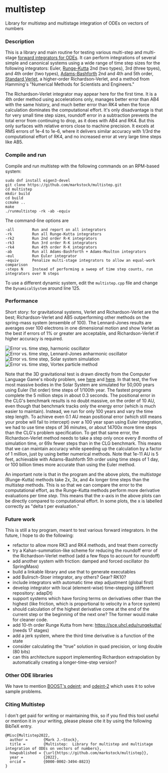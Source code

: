 # multistep
Library for multistep and multistage integration of ODEs on vectors of numbers


### Description
This is a library and main routine for testing various multi-step and
multi-stage [forward integrators for ODEs](https://en.wikipedia.org/wiki/Numerical_methods_for_ordinary_differential_equations). It can perform integrations of several simple and canonical systems
using a wide range of time step sizes for the following integrators:
Euler,
[Runge-Kutta](https://en.wikipedia.org/wiki/Runge%E2%80%93Kutta_methods) 2nd (two types),
3rd (three tpyes),
and 4th order (two types),
[Adams-Bashforth](https://en.wikipedia.org/wiki/Linear_multistep_method) 2nd and 4th and 5th order,
[Standard Verlet](https://en.wikipedia.org/wiki/Verlet_integration),
a higher-order Richardson-Verlet, and a method from Hamming's "Numerical Methods for
Scientists and Engineers."

The Richardson-Verlet integrator may appear here for the first time.
It is a 4th order method using accelerations only,
manages better error than AB4 with the same history, and much better error than
RK4 when the force calculation dominates the computational effort.
It's only disadvantage is that for very small time step sizes, 
roundoff error in a subtraction prevents the total error from continuing 
to drop, as it does with AB4 and RK4. But this only surfaces with relative
errors close to machine precision. It excels at RMS errors of 1e-4 to
1e-6, where it delivers similar accuracy with 1/3rd the computational
effort of RK4, and no increased error at very large time steps like
AB5.

### Compile and run
Compile and run multistep with the following commands on an RPM-based system:

    sudo dnf install eigen3-devel
	git clone https://github.com/markstock/multistep.git
	cd multistep
	mkdir build
	cd build
	ccmake ..
    make
    ./runmultistep -rk -ab -equiv

The command-line options are

	-all		Run and report on all integrators
	-rk			Run all Runge-Kutta integrators
	-rk2		Run 2nd order R-K integrators
	-rk3		Run 3rd order R-K integrators
	-rk4		Run 4th order R-K integrators
	-ab			Run all Adams-Bashforth + Adams-Moulton integrators
	-eul		Run Euler integrator
	-equiv		Penalize multi-stage integrators to allow an equal-work comparison
	-steps N	Instead of performing a sweep of time step counts, run integrators over N steps

To use a different dynamic system, edit the `multistep.cpp` file and change the `DynamicalSystem` around line 125.

### Performance
Short story: for gravitational systems, Verlet and Richardson-Verlet are the best;
Richardson-Verlet and AB5 outperforming other methods on the spring-mass system (ensemble of 100).
The Lennard-Jones results are averages over 100 electrons in one dimensional motion
and show Verlet as the best if errors of 1% or greater are acceptable, and Richardson-Verlet
if higher accuracy is required.

![Error vs. time step, harmonic oscillator](doc/spring_results.png)
![Error vs. time step, Lennard-Jones anharmonic oscillator](doc/lj_results.png)
![Error vs. time step, Solar system simulation](doc/grav3d_results.png)
![Error vs. time step, Vortex particle method](doc/vort2d_results.png)

Note that the 3D gravitational test is drawn directly from the Computer Language Game's nbody problem,
see [here](https://benchmarksgame-team.pages.debian.net/benchmarksgame/performance/nbody.html)
and [here](https://programming-language-benchmarks.vercel.app/problem/nbody).
In that test, the five most massive bodies in the Solar System are simulated for 50,000 years using
Euler (1st order) time steps of 1/100th year. The fastest programs complete the 5 million steps in about 0.3 seconds.
The positional error in the CLG's benchmark results is no doubt massive, on the order of 10 AU, even though
that benchmark tracks only the energy error (which is much easier to maintain).
Instead, we run for only 100 years and vary the time step length.
To achieve even 0.1 AU mean positional error (which still means your probe will fail to intercept)
over a 100 year span using Euler integration, we had to use time steps of 36 minutes, or about 14700x
more time steps than the CLG's problem specification.
To get that same error, the Richardson-Verlet method needs to take a step only once every *8 months* of
simulation time, or 69x fewer steps than in the CLG benchmark.
This means that we can maintain accuracy while speeding up the calculation by a factor of 1 million, just
by using better numerical methods.
Note that 1e-11 AU is 5 feet, achievable with Adams-Bashforth 5th order using time steps of 1 day,
or 100 billion times more accurate than using the Euler method.

An important note is that in the program and the above plots, the multi*stage* (Runge-Kutta)
methods take 2x, 3x, and 4x longer time steps than the multi*step* methods.
This is so that we can compare the error to the computational effort,
as the Runge-Kutta methods perform more derivative evaluations per time *step*.
This means that the x-axis in the above plots can be directly compared to
computational effort.
In some plots, the x is labelled correctly as "delta t per evaluation."

### Future work
This is still a toy program, meant to test various forward integrators.
In the future, I hope to do the following:

* refactor to allow more RK3 and RK4 methods, and treat them correctly
* try a Kahan-summation-like scheme for reducing the roundoff error of the Richardson-Verlet method (add a few flops to account for roundoff)
* add another system with friction: damped and forced oscillator (to SpringMass)
* build a linkable library and use that to generate executables
* add Bulirsch-Stoer integrator, any others? Gear? RK10?
* include integrators with automatic time step adjustment (global first)
* develop integrator with local (element-wise) time-stepping (different repository: adapDt)
* support systems which have forcing terms on derivatives other than the highest (like friction, which is proportional to velocity in a force system)
* should calculation of the highest derivative come at the end of the current step or the beginning of the next one? The former would make for cleaner code.
* add 10-th order Runge Kutta from here: https://sce.uhcl.edu/rungekutta/ (needs 17 stages)
* add a jerk system, where the third time derivative is a function of the state
* consider calculating the "true" solution in quad precision, or long double (80 bits)
* can this architecture support implementing Richardson extrapolation by automatically creating a longer-time-step version?

### Other ODE libraries
We have to mention [BOOST's odeint](https://www.boost.org/doc/libs/1_78_0/libs/numeric/odeint/doc/html/index.html);
and [odeint-2](https://github.com/headmyshoulder/odeint-v2) which uses it to solve sample problems.

### Citing Multistep
I don't get paid for writing or maintaining this, so if you find this tool useful or mention it in your writing, please please cite it by using the following BibTeX entry.

```
@Misc{Multistep2022,
  author =       {Mark J.~Stock},
  title =        {Multistep:  Library for multistep and multistage integration of ODEs on vectors of numbers},
  howpublished = {\url{https://github.com/markstock/multistep}},
  year =         {2022},
  orcid =        {0000-0002-3494-8823}
}
```
